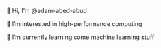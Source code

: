 👋 Hi, I’m @adam-abed-abud

👀 I’m interested in high-performance computing

🌱 I’m currently learning some machine learning stuff


<!---
adam-abed-abud/adam-abed-abud is a ✨ special ✨ repository because its `README.md` (this file) appears on your GitHub profile.
You can click the Preview link to take a look at your changes.
--->
